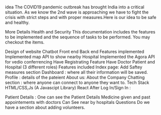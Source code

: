 idea
The COVID19 pandemic outbreak has brought India into a critical situation. As we know the 2nd wave is approaching we have to fight the crisis with strict steps and with proper measures.Here is our idea to be safe and healthy.

More Details
Health and Security This documentation includes the features to be implemented and the sequence of tasks to be performed. You may checkout the items.

 Design of website
 Chatbot
 Front end
 Back end
Features implemented
Implemented map API to show nearby Hospital
Implemented the Agora API for vedio conferrencing
Have Registrating Feature
Have Doctor Patient and Hospital (3 different roles)
Features included
Index page: Add Saftey measures section
Dashboard : where all their information will be saved.
Profile : details of the pateient
About us: About the Company
Chatting section : where anyone can connect to anyone they want to.
Tech Stack
HTML/CSS,Js (A Javascipt Library)
React
After Log In/Sign In :

Patient Details :
One can see the Patient Details
Medicine given and past appointements with doctors
Can See near by hospitals
Questions
Do we have a section about adding volunteers.
